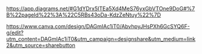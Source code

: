 https://app.diagrams.net/#G1dYDrx5ITEa5Xd4MeS76yxGbVTOne9DoG#%7B%22pageId%22%3A%22C5RBs43oDa-KdzZeNtuy%22%7D

https://www.canva.com/design/DAGmIAc1iT0/AbvhpyJHsPXh6GcSYQ6F-g/edit?utm_content=DAGmIAc1iT0&utm_campaign=designshare&utm_medium=link2&utm_source=sharebutton
